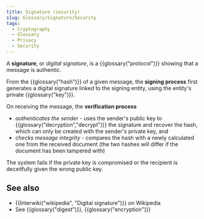 ```yaml
---
title: Signature (security)
slug: Glossary/Signature/Security
tags:
  - Cryptography
  - Glossary
  - Privacy
  - Security
---
```

<p>A <strong>signature</strong>, or <em>digital signature</em>, is a {{glossary("protocol")}} showing that a message is authentic.</p>

<p>From the {{glossary("hash")}} of a given message, the <strong>signing process</strong> first generates a digital signature linked to the signing entity, using the entity's private {{glossary("key")}}.</p>

<p>On receiving the message, the <strong>verification process </strong></p>

<ul>
 <li><em>authenticates the sender -</em> uses the sender's public key to {{glossary("decryption","decrypt")}} the signature and recover the hash, which can only be created with the sender's private key, and</li>
 <li><em>checks message integrity -</em> compares the hash with a newly calculated one from the received document (the two hashes will differ if the document has been tampered with)</li>
</ul>

<p>The system fails if the private key is compromised or the recipient is deceitfully given the wrong public key.</p>

<h2 id="see_also">See also</h2>

<ul>
 <li>{{Interwiki("wikipedia", "Digital signature")}} on Wikipedia</li>
 <li>See {{glossary("digest")}}, {{glossary("encryption")}}</li>
</ul>
